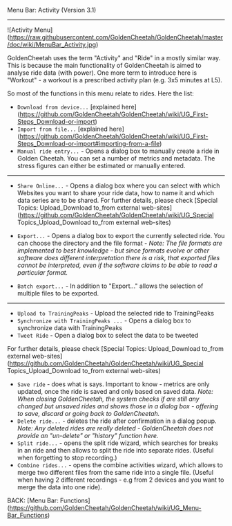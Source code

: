 Menu Bar: Activity (Version 3.1)
***

![Activity Menu] (https://raw.githubusercontent.com/GoldenCheetah/GoldenCheetah/master/doc/wiki/MenuBar_Activity.jpg)

GoldenCheetah uses the term "Activity" and "Ride" in a mostly similar way. This is because the main functionality of GoldenCheetah is aimed to analyse ride data (with power). One more term to introduce here is "Workout" - a workout is a prescribed activity plan (e.g. 3x5 minutes at L5).

So most of the functions in this menu relate to rides. Here the list:

* `Download from device...` [explained here] (https://github.com/GoldenCheetah/GoldenCheetah/wiki/UG_First-Steps_Download-or-import)
* `Import from file...` [explained here] (https://github.com/GoldenCheetah/GoldenCheetah/wiki/UG_First-Steps_Download-or-import#importing-from-a-file)
* `Manual ride entry...` - Opens a dialog box to manually create a ride in Golden Cheetah. You can set a number of metrics and metadata. The stress figures can either be estimated or manually entered.

***

* `Share Online...` - Opens a dialog box where you can select with which Websites you want to share your ride data, how to name it and which data series are to be shared. For further details, please check [Special Topics: Upload_Download to_from external web-sites] (https://github.com/GoldenCheetah/GoldenCheetah/wiki/UG_Special Topics_Upload_Download to_from external web-sites)

* `Export...` - Opens a dialog box to export the currently selected ride. You can choose the directory and the file format - _Note: The file formats are implemented to best knowledge - but since formats evolve or other software does different interpretation there is a risk, that exported files cannot be interpreted, even if the software claims to be able to read a particular format._
* `Batch export...` - In addition to "Export..." allows the selection of multiple files to be exported.

***

* `Upload to TrainingPeaks` - Upload the selected ride to TrainingPeaks
* `Synchronize with TrainingPeaks ...` - Opens a dialog box to synchronize data with TrainingPeaks
* `Tweet Ride` - Open a dialog box to select the data to be tweeted

For further details, please check [Special Topics: Upload_Download to_from external web-sites] (https://github.com/GoldenCheetah/GoldenCheetah/wiki/UG_Special Topics_Upload_Download to_from external web-sites)

* `Save ride` - does what is says. Important to know - metrics are only updated, once the ride is saved and only based on saved data. _Note: When closing GoldenCheetah, the system checks if are still any changed but unsaved rides and shows those in a dialog box - offering to save, discard or going back to GoldenCheetah._
* `Delete ride...` - deletes the ride after confirmation in a dialog popup. _Note: Any deleted rides are really deleted - GoldenCheetah does not provide an "un-delete" or "history" function here._
* `Split ride...` - opens the split ride wizard, which searches for breaks in an ride and then allows to split the ride into separate rides. (Useful when forgetting to stop recording.)
* `Combine rides...` - opens the combine activities wizard, which allows to merge two different files from the same ride into a single file. (Useful when having 2 different recordings - e.g from 2 devices and you want to merge the data into one ride).



BACK: [Menu Bar: Functions] (https://github.com/GoldenCheetah/GoldenCheetah/wiki/UG_Menu-Bar_Functions)